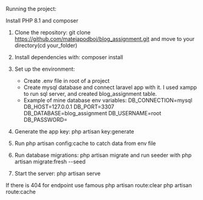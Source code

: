 Running the project:

Install PHP 8.1 and composer
1. Clone the repository:
     git clone https://github.com/matejapodboj/blog_assignment.git
     and move to your directory(cd your_folder)

2. Install dependencies with:
     composer install

3. Set up the environment:
   - Create .env file in root of a project
   - Create mysql database and connect laravel app with it. I used xampp to run sql server, and created blog_assignment table.
   - Example of mine database env variables:
   DB_CONNECTION=mysql
   DB_HOST=127.0.0.1
   DB_PORT=3307
   DB_DATABASE=blog_assignment
   DB_USERNAME=root
   DB_PASSWORD=

4. Generate the app key:
     php artisan key:generate

5. Run php artisan config:cache to catch data from env file 

6. Run database migrations:
     php artisan migrate and run seeder with php artisan migrate:fresh --seed

7. Start the server:
     php artisan serve

If there is 404 for endpoint use famous php artisan route:clear php artisan route:cache